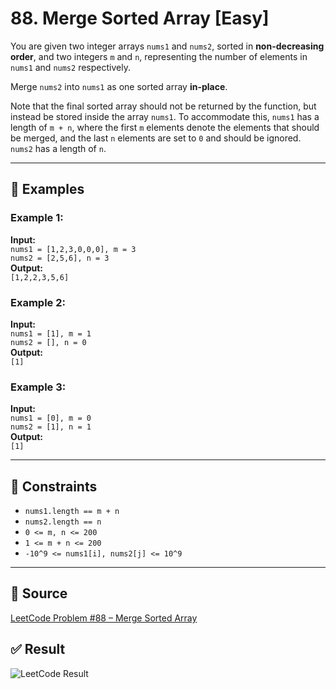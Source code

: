 # 88. Merge Sorted Array [Easy]

You are given two integer arrays `nums1` and `nums2`, sorted in **non-decreasing order**, and two integers `m` and `n`, representing the number of elements in `nums1` and `nums2` respectively.

Merge `nums2` into `nums1` as one sorted array **in-place**.

Note that the final sorted array should not be returned by the function, but instead be stored inside the array `nums1`. To accommodate this, `nums1` has a length of `m + n`, where the first `m` elements denote the elements that should be merged, and the last `n` elements are set to `0` and should be ignored. `nums2` has a length of `n`.

---

## 🧪 Examples

### Example 1:
**Input:**  
`nums1 = [1,2,3,0,0,0], m = 3`  
`nums2 = [2,5,6], n = 3`  
**Output:**  
`[1,2,2,3,5,6]`

### Example 2:
**Input:**  
`nums1 = [1], m = 1`  
`nums2 = [], n = 0`  
**Output:**  
`[1]`

### Example 3:
**Input:**  
`nums1 = [0], m = 0`  
`nums2 = [1], n = 1`  
**Output:**  
`[1]`

---

## 📌 Constraints
- `nums1.length == m + n`
- `nums2.length == n`
- `0 <= m, n <= 200`
- `1 <= m + n <= 200`
- `-10^9 <= nums1[i], nums2[j] <= 10^9`

---

## 🔗 Source  
[LeetCode Problem #88 – Merge Sorted Array](https://leetcode.com/problems/merge-sorted-array/)

## ✅ Result  
![LeetCode Result](../assets/mergeSorteed.png)

